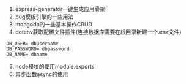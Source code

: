 1. express-generator一键生成应用骨架
2. pug模板引擎的一些用法
3. mongodb的一些基本操作CRUD
4. dotenv获取配置文件插件(连接数据库需要在根目录新建一个.env文件)
````
DB_USER= dbusername
DB_PASSWORD= dbpassword
DB_NAME= dbname

````
5. node模块的使用module.exports
6. 异步函数async的使用

